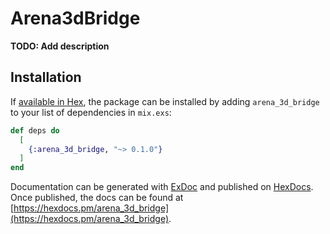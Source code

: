 # Arena3dBridge

**TODO: Add description**

## Installation

If [available in Hex](https://hex.pm/docs/publish), the package can be installed
by adding `arena_3d_bridge` to your list of dependencies in `mix.exs`:

```elixir
def deps do
  [
    {:arena_3d_bridge, "~> 0.1.0"}
  ]
end
```

Documentation can be generated with [ExDoc](https://github.com/elixir-lang/ex_doc)
and published on [HexDocs](https://hexdocs.pm). Once published, the docs can
be found at [https://hexdocs.pm/arena_3d_bridge](https://hexdocs.pm/arena_3d_bridge).

